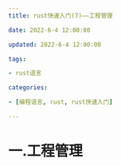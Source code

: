```yaml
---
title: rust快速入门(7)——工程管理

date: 2022-6-4 12:00:00

updated: 2022-6-4 12:00:00

tags:

- rust语言

categories:

- [编程语言, rust, rust快速入门]

---
```


# 一.工程管理
